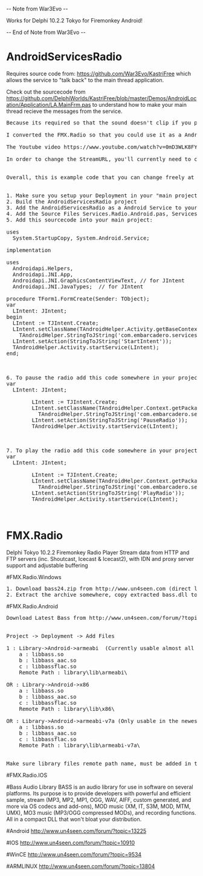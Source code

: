-- Note from War3Evo --

   Works for Delphi 10.2.2 Tokyo for Firemonkey Android!
   
-- End of Note from War3Evo --

# AndroidServicesRadio

Requires source code from: https://github.com/War3Evo/KastriFree which allows the service to "talk back" to the main thread application.

Check out the sourcecode from https://github.com/DelphiWorlds/KastriFree/blob/master/Demos/AndroidLocation/Application/LA.MainFrm.pas to understand how to make your main thread recieve the messages from the service.

<pre>
Because its required so that the sound doesn't clip if you put your application into the background in android.

I converted the FMX.Radio so that you could use it as a Android Service.  For some reason, you can't use any FMX (Firemonkey) source code in a Android Service.

The Youtube video https://www.youtube.com/watch?v=0mD3WLK8FYc is very helpful in understanding how to put a Android Service into your project.

In order to change the StreamURL, you'll currently need to change it in the Services.Radio.Service.pas


Overall, this is example code that you can change freely at will.  Just remember to remove the Android Service from your main project, Build the AndroidServicesRadio, then Add the AndroidServicesRadio as a Android Service back into your main project, and add its source files.


1. Make sure you setup your Deployment in your "main project" for the android BASS audio library
2. Build the AndroidServicesRadio project
3. Add the AndroidServicesRadio as a Android Service to your project by right clicking on Android - Android SDK 24.3.3 32 bit and clicking on 'Add Android Service...'
4. Add the Source Files Services.Radio.Android.pas, Services.Radio.Bass.pas, Services.Radio.BassAac.pas, Services.Radio.pas, Services.Radio.Service.pas, Services.Radio.Shared.pas to your project.
5. Add this sourcecode into your main project:

uses
  System.StartupCopy, System.Android.Service;

implementation

uses
  Androidapi.Helpers,
  Androidapi.JNI.App,
  Androidapi.JNI.GraphicsContentViewText, // for JIntent
  Androidapi.JNI.JavaTypes;  // for JIntent

procedure TForm1.FormCreate(Sender: TObject);
var
  LIntent: JIntent;
begin
  LIntent := TJIntent.Create;
  LIntent.setClassName(TAndroidHelper.Activity.getBaseContext,
    TAndroidHelper.StringToJString('com.embarcadero.services.AndroidRadioService'));
  LIntent.setAction(StringToJString('StartIntent'));
  TAndroidHelper.Activity.startService(LIntent);
end;



6. To pause the radio add this code somewhere in your project:
var
  LIntent: JIntent;

        LIntent := TJIntent.Create;
        LIntent.setClassName(TAndroidHelper.Context.getPackageName(),
          TAndroidHelper.StringToJString('com.embarcadero.services.AndroidRadioService'));
        LIntent.setAction(StringToJString('PauseRadio'));
        TAndroidHelper.Activity.startService(LIntent);



7. To play the radio add this code somewhere in your project:
var
  LIntent: JIntent;

        LIntent := TJIntent.Create;
        LIntent.setClassName(TAndroidHelper.Context.getPackageName(),
          TAndroidHelper.StringToJString('com.embarcadero.services.AndroidRadioService'));
        LIntent.setAction(StringToJString('PlayRadio'));
        TAndroidHelper.Activity.startService(LIntent);


</pre>

# FMX.Radio
Delphi Tokyo 10.2.2 Firemonkey Radio Player
Stream data from HTTP and FTP servers (inc. Shoutcast, Icecast & Icecast2), with IDN and proxy server support and adjustable buffering 

#FMX.Radio.Windows
<pre>
1. Download bass24.zip from http://www.un4seen.com (direct link http://uk.un4seen.com/files/bass24.zip ).
2. Extract the archive somewhere, copy extracted bass.dll to your project output directory.
</pre>

#FMX.Radio.Android
<pre>
Download Latest Bass from http://www.un4seen.com/forum/?topic=13225


Project -> Deployment -> Add Files

1 : Library->Android->armeabi  (Currently usable almost all androids)
	a : libbass.so
	b : libbass_aac.so	
	c : libbassflac.so
	Remote Path : library\lib\armeabi\

OR : Library->Android->x86
	a : libbass.so
	b : libbass_aac.so	
	c : libbassflac.so
	Remote Path : library\lib\x86\

OR : Library->Android->armeabi-v7a (Only usable in the newest androids)
	a : libbass.so
	b : libbass_aac.so	
	c : libbassflac.so
	Remote Path : library\lib\armeabi-v7a\


Make sure library files remote path name, must be added in the Deployment window.
</pre>


#FMX.Radio.IOS

#Bass Audio Library
BASS is an audio library for use in software on several platforms. Its purpose is to provide developers with powerful and efficient sample, stream (MP3, MP2, MP1, OGG, WAV, AIFF, custom generated, and more via OS codecs and add-ons), MOD music (XM, IT, S3M, MOD, MTM, UMX), MO3 music (MP3/OGG compressed MODs), and recording functions. All in a compact DLL that won't bloat your distribution.

#Android
http://www.un4seen.com/forum/?topic=13225

#IOS
http://www.un4seen.com/forum/?topic=10910

#WinCE
http://www.un4seen.com/forum/?topic=9534

#ARMLINUX
http://www.un4seen.com/forum/?topic=13804
